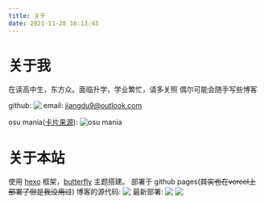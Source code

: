 ```yaml
---
title: 关于
date: 2021-11-28 16:13:43
---
```


# 关于我

在读高中生，东方众。面临升学，学业繁忙，请多关照
偶尔可能会随手写些博客

github: <a href="https://github.com/satorimarch"><img style="margin:0px; display: inline-block; vertical-align:text-top;" src="https://img.shields.io/badge/-satorimarch-181717?style=flat-square&logo=github"/></a>
email: jiangdu9@outlook.com

osu mania([卡片来源](https://osu-sig.vercel.app)):
![osu mania](https://osu-sig.vercel.app/card?user=15882820&mode=mania&animation=true)

# 关于本站

使用 [hexo](https://hexo.io/) 框架，[butterfly](https://github.com/jerryc127/hexo-theme-butterfly) 主题搭建。
部署于 github pages(~~其实也在vercel上部署了但是我没用过~~)
博客的源代码: <a href="https://github.com/satorimarch/blog-source"><img style="margin:0px; display: inline-block; vertical-align:text-top;" src="https://img.shields.io/badge/-source-181717?style=flat-square&logo=github"/></a>
最新部署: <img src="https://img.shields.io/github/workflow/status/satorimarch/blog-source/Hexo%20Deploy?label=GitHub%20Workflow" style="margin:0px; display: inline-block; vertical-align:text-top;"/> <img src="https://img.shields.io/github/repo-size/satorimarch/satorimarch.github.io?label=blog%20size" style="margin:0px; display: inline-block; vertical-align:text-top;"/>